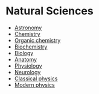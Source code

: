 ﻿# Natural Sciences

- [Astronomy](astronomy/index)
- [Chemistry](chemistry/index)
- [Organic chemistry](organic-chemistry/index)
- [Biochemistry](biochemistry/index)
- [Biology](biology/index)
- [Anatomy](anatomy/index)
- [Physiology](physiology/index)
- [Neurology](neurology/index)
- [Classical physics](classical-physics/index)
- [Modern physics](modern-physics/index)
                
<!-- 
immunology
mycology
botony
history of drugs
pharmacology
microbiology
-->